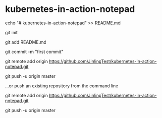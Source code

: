 # kubernetes-in-action-notepad

echo "# kubernetes-in-action-notepad" >> README.md

git init

git add README.md

git commit -m "first commit"

git remote add origin https://github.com/JinlingTest/kubernetes-in-action-notepad.git

git push -u origin master

…or push an existing repository from the command line

git remote add origin https://github.com/JinlingTest/kubernetes-in-action-notepad.git

git push -u origin master
